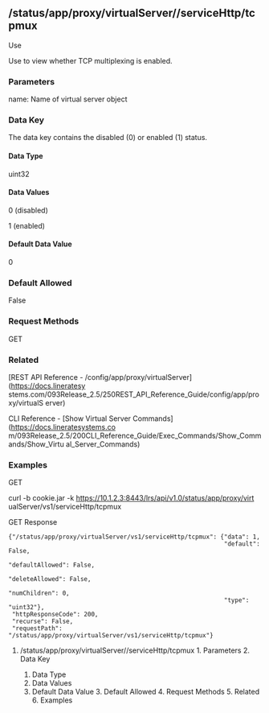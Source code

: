 ## /status/app/proxy/virtualServer/<name>/serviceHttp/tcpmux

Use

Use to view whether TCP multiplexing is enabled.

### Parameters

name: Name of virtual server object

### Data Key

The data key contains the disabled (0) or enabled (1) status.

#### Data Type

uint32

#### Data Values

0 (disabled)

1 (enabled)

#### Default Data Value

0

### Default Allowed

False

### Request Methods

GET

### Related

[REST API Reference - /config/app/proxy/virtualServer](https://docs.lineratesy
stems.com/093Release_2.5/250REST_API_Reference_Guide/config/app/proxy/virtualS
erver)

CLI Reference - [Show Virtual Server Commands](https://docs.lineratesystems.co
m/093Release_2.5/200CLI_Reference_Guide/Exec_Commands/Show_Commands/Show_Virtu
al_Server_Commands)

### Examples

GET

curl -b cookie.jar -k https://10.1.2.3:8443/lrs/api/v1.0/status/app/proxy/virt
ualServer/vs1/serviceHttp/tcpmux

GET Response

    
    
    {"/status/app/proxy/virtualServer/vs1/serviceHttp/tcpmux": {"data": 1,
                                                                "default": False,
                                                                "defaultAllowed": False,
                                                                "deleteAllowed": False,
                                                                "numChildren": 0,
                                                                "type": "uint32"},
     "httpResponseCode": 200,
     "recurse": False,
     "requestPath": "/status/app/proxy/virtualServer/vs1/serviceHttp/tcpmux"}
    

  1. /status/app/proxy/virtualServer/<name>/serviceHttp/tcpmux
    1. Parameters
    2. Data Key
      1. Data Type
      2. Data Values
      3. Default Data Value
    3. Default Allowed
    4. Request Methods
    5. Related
    6. Examples

